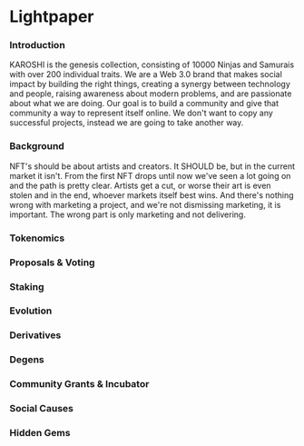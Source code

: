 # Lightpaper

### Introduction

KAROSHI is the genesis collection, consisting of 10000 Ninjas and Samurais with over 200 individual traits. We are a Web 3.0 brand that makes social impact by building the right things, creating a synergy between technology and people, raising awareness about modern problems, and are passionate about what we are doing. Our goal is to build a community and give that community a way to represent itself online. We don't want to copy any successful projects, instead we are going to take another way.

### Background

NFT's should be about artists and creators. It SHOULD be, but in the current market it isn't. From the first NFT drops until now we've seen a lot going on and the path is pretty clear. Artists get a cut, or worse their art is even stolen and in the end, whoever markets itself best wins. And there's nothing wrong with marketing a project, and we're not dismissing marketing, it is important. The wrong part is only marketing and not delivering.

### Tokenomics



### Proposals & Voting



### Staking



### Evolution



### Derivatives



### Degens



### Community Grants & Incubator



### Social Causes



### Hidden Gems





